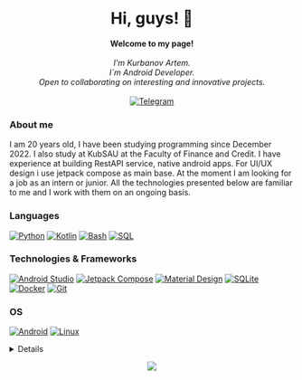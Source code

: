 <h1 align="center">Hi, guys! 👋</h1>

<p align="center">
    <b>Welcome to my page!</b><br><br>
    <i>
        I'm Kurbanov Artem.<br>
        I`m Android Developer.<br>
        Open to collaborating on interesting and innovative projects.<br>
    </i><br>
    <a href='https://t.me/Kurbanov_artem'>
        <img src='https://img.shields.io/badge/Telegram-blue?style=flat-square&logo=telegram' alt='Telegram'>
    </a>
    <!--<a href="https://www.linkedin.com/in/wervlad">
        <img src="https://img.shields.io/badge/LinkedIn-blue?style=flat-square&logo=linkedin" alt="LinkedIn">
    </a>-->
<!--     <a href="https://leetcode.com/JLidero">
        <img src="https://img.shields.io/badge/LeetCode-blue?style=flat-square&logo=LeetCode" alt="LeetCode">
    </a> -->
</p>

<div>
    <h3>About me</h3>
    <p>I am 20 years old, I have been studying programming since December 2022. I also study at KubSAU at the Faculty of Finance and Credit.
            I have experience at building RestAPI service, native android apps. For UI/UX design i use jetpack compose as main base. At the moment I am looking for a job as an intern or junior. All the technologies presented below are familiar to me and I work with them on an ongoing basis.
    </p>
</div>

### Languages
[![Python](https://img.shields.io/badge/python-black?style=for-the-badge&logo=python)](https://github.com/akurbanoff)
[![Kotlin](https://img.shields.io/badge/Kotlin-black?&style=for-the-badge&logo=kotlin)](https://github.com/akurbanoff)
[![Bash](https://img.shields.io/badge/bash-black?style=for-the-badge&logo=gnu-bash&logoColor=white)](https://github.com/akurbanoff)
[![SQL](https://img.shields.io/badge/sql-black?style=for-the-badge&logo=mysql)](https://github.com/akurbanoff)

### Technologies & Frameworks
<!--[![Django](https://img.shields.io/badge/django-black?style=for-the-badge&logo=django)](https://github.com/uspesh)
[![FastAPI](https://img.shields.io/badge/fastapi-black?style=for-the-badge&logo=fastapi)](https://github.com/uspesh)
[![SQLAlchemy](https://img.shields.io/badge/sqlalchemy-black?style=for-the-badge&logo=sqlalchemy)](https://github.com/uspesh)-->
[![Android Studio](https://img.shields.io/badge/Android_Studio-black?style=for-the-badge&logo=android-studio&logoColor=white)](https://github.com/akurbanoff)
[![Jetpack Compose](https://img.shields.io/badge/Jetpack%20Compose-black?logo=jetpackcompose&logoColor=white&style=for-the-badge)](https://github.com/akurbanoff)
[![Material Design](https://img.shields.io/badge/Material%20Design-black?logo=materialdesign&logoColor=white&style=for-the-badge)](https://github.com/akurbanoff)
[![SQLite](https://img.shields.io/badge/SQLite-black?style=for-the-badge&logo=sqlite&logoColor=white)](https://github.com/akurbanoff)
[![Docker](https://img.shields.io/badge/docker-black?style=for-the-badge&logo=docker)](https://github.com/akurbanoff)
[![Git](https://img.shields.io/badge/git-black?style=for-the-badge&logo=git)](https://github.com/akurbanoff)

### OS
[![Android](https://img.shields.io/badge/Android-black?style=for-the-badge&logo=android&logoColor=white)](https://github.com/akurbanoff)
[![Linux](https://img.shields.io/badge/linux-black?style=for-the-badge&logo=Linux)](https://github.com/akurbanoff)

<details>
<p align="center">
  <a href="https://github.com/akurbanoff">
    <img src="http://github-profile-summary-cards.vercel.app/api/cards/profile-details?username=akurbanoff&theme=transparent" />
  </a>
  <a href="https://github.com/akurbanoff">
    <img src="https://github-readme-streak-stats.herokuapp.com/?user=akurbanoff&hide_border=true&card_width=338&theme=transparent" />
  </a>
  <a href="https://github.com/akurbanoff">
    <img src="http://github-profile-summary-cards.vercel.app/api/cards/stats?username=akurbanoff&theme=transparent" />
  </a>
</p>
</details>

<p align="center">
  <a href="https://github.com/akurbanoff">
    <img src="https://komarev.com/ghpvc/?username=akurbanoff&color=blue&style=flat)" />
  </a>
</p>
